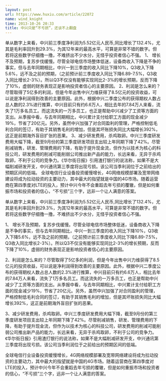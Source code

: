 ```yaml
---
layout: post
url: https://www.huxiu.com/article/22072
name: wind_knight
time: 2013-10-26 20:33
title: 中兴只是“不亏损”，还谈不上翻盘
---
```

单从数字上来看，中兴前三季度净利润为5.52亿元人民币,同比增长了132.4%，尤其是毛利率回升到29.3%，为其12年来的最高水平，可算是非常不错的数字。但若将这些数字仔细撸一撸，不难挤出不少水分，无怪乎投资者信心不强。 1、 增长不及预期，复苏步伐缓慢。尽管全球电信市场整体低迷，设备商收入下降是不争的事实，但与去年同期相比，中兴一到三季度的收入同比下降10%，Q3收入下降5.6%，远不及之前的预期，（之前预计前三季度收入同比下降6.89-7.5%，Q3收入同比增长2-3%）。所以Q3不仅没有能够实现同比2-3%的增长预期，反而下降了10%，虚弱的财务表现正是影响投资者信心的主要原因。 2、利润是怎么来的？尽管取得了5亿多的利润，但是今年出售中兴力维获得了8.5亿元的投资收益，可以说是净利润得到改善的主要原因。此外，根据中兴二季度公布的获得期权人数占总人数的2.3%进行推算，中兴目前只有约6.6万人，相比去年的7.84万人来看，流失了1万多名员工。而这流失的一万多员工，也正是帮助中兴减少了工资等方面的支出。从季报中看，与去年同期相比，中兴累计支付给职工方面的现金减少19%，节省了20亿元。另外，虽然中兴加强了对合同盈利的管理，严格控制低毛利合同的签订，有助于其销售毛利的增加，但是其坏账损失同比大幅增长392%，这正是前期海外盲目扩张的恶果。 3、减少研发费用，杀鸡取卵。中兴三季度研发费用大幅下降，截至9月份的第三季度研发项目支出较上年同期下降了42%。尽管削减销售，研发、管理费用的下降，有助于提升现金流，但作为以技术为核心的科技公司，研发费用的削减可能削弱公司推出新产品的能力，长远来看，无异于杀鸡取卵，不利于公司的竞争力。《华尔街日报》引用渣打银行的说法称，如果不是大幅削减研发开支，中兴通讯第三季度将出现亏损。该公司当季利润位于之前给出的预期区间的低端。 全球电信行业设备投资缓慢增长，4G网络规模部署及宽带网络建设将成为拉动投资的主要动力，其中最大的指望就是中国的4G市场。随着运营商在第四季度对LTE的投入，预计中兴今年不会重蹈去年亏损的覆辙，但是如何重振市场和投资者的信心，“不亏损”三个字，远非一个让人满意的答案。

单从数字上来看，中兴前三季度净利润为5.52亿元人民币,同比增长了132.4%，尤其是毛利率回升到29.3%，为其12年来的最高水平，可算是非常不错的数字。但若将这些数字仔细撸一撸，不难挤出不少水分，无怪乎投资者信心不强。

1、 增长不及预期，复苏步伐缓慢。尽管全球电信市场整体低迷，设备商收入下降是不争的事实，但与去年同期相比，中兴一到三季度的收入同比下降10%，Q3收入下降5.6%，远不及之前的预期，（之前预计前三季度收入同比下降6.89-7.5%，Q3收入同比增长2-3%）。所以Q3不仅没有能够实现同比2-3%的增长预期，反而下降了10%，虚弱的财务表现正是影响投资者信心的主要原因。

2、利润是怎么来的？尽管取得了5亿多的利润，但是今年出售中兴力维获得了8.5亿元的投资收益，可以说是净利润得到改善的主要原因。此外，根据中兴二季度公布的获得期权人数占总人数的2.3%进行推算，中兴目前只有约6.6万人，相比去年的7.84万人来看，流失了1万多名员工。而这流失的一万多员工，也正是帮助中兴减少了工资等方面的支出。从季报中看，与去年同期相比，中兴累计支付给职工方面的现金减少19%，节省了20亿元。另外，虽然中兴加强了对合同盈利的管理，严格控制低毛利合同的签订，有助于其销售毛利的增加，但是其坏账损失同比大幅增长392%，这正是前期海外盲目扩张的恶果。

3、减少研发费用，杀鸡取卵。中兴三季度研发费用大幅下降，截至9月份的第三季度研发项目支出较上年同期下降了42%。尽管削减销售，研发、管理费用的下降，有助于提升现金流，但作为以技术为核心的科技公司，研发费用的削减可能削弱公司推出新产品的能力，长远来看，无异于杀鸡取卵，不利于公司的竞争力。《华尔街日报》引用渣打银行的说法称，如果不是大幅削减研发开支，中兴通讯第三季度将出现亏损。该公司当季利润位于之前给出的预期区间的低端。

全球电信行业设备投资缓慢增长，4G网络规模部署及宽带网络建设将成为拉动投资的主要动力，其中最大的指望就是中国的4G市场。随着运营商在第四季度对LTE的投入，预计中兴今年不会重蹈去年亏损的覆辙，但是如何重振市场和投资者的信心，“不亏损”三个字，远非一个让人满意的答案。


